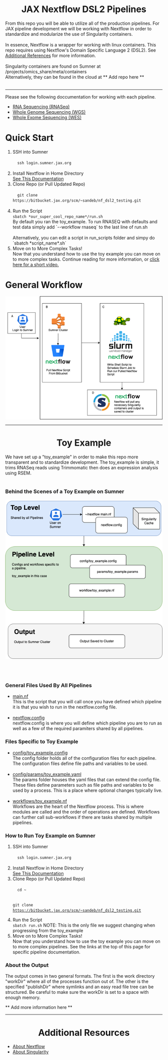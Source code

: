<div style="max-width:500px;text-align:left;">

<h1 style="text-align:center;">JAX Nextflow DSL2 Pipelines</h1>

From this repo you will be able to utilize all of the production pipelines. For JAX pipeline development we will be working with Nextflow in order to standardize and modularize the use of Singularity containers.
<br><br>
In essence, Nextflow is a wrapper for working with linux containers. This repo requires using Nextflow's Domain Specific Language 2 (DSL2). See <a href="#additional_references">Additional References</a> for more information.<br><br>
Singularity containers are found on Sumner at /projects/omics_share/meta/containers <br>
Alternatively, they can be found in the cloud at ** Add repo here **
<br><br>

<hr>
Please see the following doccumentation for working with each pipeline.
<ul>
<li><a href = "/rnaseq/README.md">RNA Sequencing (RNASeq)</a></li>
<li><a href = "#">Whole Genome Sequencing (WGS)</a></li>
<li><a href = "#">Whole Exome Sequencing (WES)</a></li>
</ul>

# Quick Start

<ol>
</li>

<li>SSH into Sumner<br>
  <code>
  ssh login.sumner.jax.org
  </code>
</li>

<li>Install Nextflow in Home Directory<br>
  <a href="">See This Documentation</a>
</li>

<li>Clone Repo (or Pull Updated Repo)<br>
  <code>
  git clone https://bitbucket.jax.org/scm/~sandeb/nf_dsl2_testing.git
  </code>
</li>
<li>Run the Script<br>
  <code>sbatch *our_super_cool_repo_name*/run.sh</code><br>
  By default you ran the toy_example. To run RNASEQ with defaults and test data
  simply add `--workflow rnaseq` to the last line of run.sh<br><br> Alternatively,
  you can edit a script in run_scripts folder and simpy do `sbatch *script_name*.sh` 
</li>

<li>Move on to More Complex Tasks!<br>
Now that you understand how to use the toy example you can move on to more complex
tasks. Continue reading for more information, or <a href='#'>click here for a short video.</a></li>
</ol>


# General Workflow

![Scheme](static/imgs/general_workflow.png)



<hr>

<h1 style="text-align:center;">Toy Example</h1>

We have set up a "toy_example" in order to make this repo more transparent and to standardize development. The toy_example is simple, it trims RNASeq reads using Trimmomatic then does an expression analysis using RSEM.
<br><br>

### Behind the Scenes of a Toy Example on Sumner

![Scheme](static/imgs/toy_example_flow.png)

<br><br>
### General Files Used By All Pipelines

<ul>
<li>
<a href="">main.nf</a><br>
This is the script that you will call once you have defined which pipeline it is that you wish to run in the nextflow.config file.<br><br>
</li>
<li><a href="">nextflow.config</a><br>
nextflow.config is where you will define which pipeline you are to run as well as a few of the required paramiters shared by all pipelines.
</li>
</ul>

### Files Specific to Toy Example
<ul>

<li><a href="">config/toy_example.config</a><br>
The config folder holds all of the configuration files for each pipeline. The configuration files define file paths and variables to be used.<br><br></li>

<li><a href="">config/params/toy_example.yaml</a><br>
The params folder houses the yaml files that can extend the config file. These files define parameters such as file paths and variables to be used by a process. This is a place where optional changes typically live.<br><br></li>

<li><a href="">workflows/toy_example.nf</a><br>
Workflows are the heart of the Nextflow process. This is where modules are called and the order of operations are defined. Workflows can further call sub-workflows if there are tasks shared by multiple pipelines.</li>


</ul>

### How to Run Toy Example on Sumner

<ol>
</li>

<li>SSH into Sumner<br>
  <code>
  ssh login.sumner.jax.org
  </code>
</li>

<li>Install Nextflow in Home Directory<br>
  <a href="">See This Documentation</a>
</li>

<li>Clone Repo (or Pull Updated Repo)<br>
  <code>
  cd ~

  git clone https://bitbucket.jax.org/scm/~sandeb/nf_dsl2_testing.git
  </code>
</li>
<li>Run the Script<br>
  <code>sbatch run.sh</code>
NOTE: This is the only file we suggest changing when progressing from the toy_example
</li>

<li>Move on to More Complex Tasks!<br>
Now that you understand how to use the toy example you can move on to more complex pipelines. See the links at the top of this page for specific pipeline documentation.
</li>
</ol>

### About the Output

The output comes in two general formats. The first is the work directory "workDir" where all of the processes function out of. The other is the specified "publishDir" where symlinks and an easy read file tree can be structured. Be careful to make sure the workDir is set to a space with enough memory.

** Add more information here **

<hr>
<div id="additional_references">
<h1 style="text-align:center;">Additional Resources</h1>
<ul>
<li><a href = "#">About Nextflow</a></li>
<li><a href = "#">About Singularity</a></li>
</ul>
</div>
</div>
